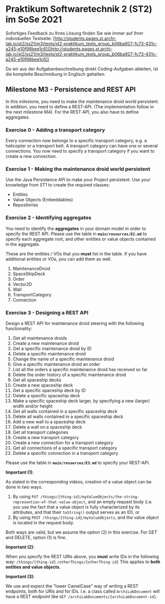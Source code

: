 # Praktikum Softwaretechnik 2 (ST2) im SoSe 2021

Sofortiges Feedback zu Ihres Lösung finden Sie wie immer auf Ihrer individuellen Testseite:
[http://students.pages.st.archi-lab.io/st2/ss21/m3/tests/st2-praktikum_tests_group_b06ba927-fc73-431c-a245-e10f98bee1c6]([http://students.pages.st.archi-lab.io/st2/ss21/m3/tests/st2-praktikum_tests_group_b06ba927-fc73-431c-a245-e10f98bee1c6])

Da wir aus der Aufgabenbeschreibung direkt Coding-Aufgaben ableiten, ist die komplette Beschreibung in Englisch
gehalten. 

## Milestone M3 - Persistence and REST API

In this milestone, you need to make the maintenance droid world persistent. In addition, you need to define a
REST-API. (The implementation follow in the next milestone M4). For the REST API, you also have to define
aggregates.

### Exercise 0 - Adding a transport category

Every connection now belongs to a specific transport category, e.g. a helicopter or a transport belt.
A transport category can have one or several connections. You now need to specify a transport category 
if you want to create a new connection.


### Exercise 1 - Making the maintenance droid world persistent

Use the Java Persistence API to make your Project persistent. Use your knowledge from ST1 to create the required 
classes:
* Entities
* Value Objects (Embeddables) 
* Repositories



### Exercise 2 - Identifying aggregates

You need to identify the **aggregates** in your domain model in order to specify the REST API. Please use the table in 
**`main/resources/E2.md`** to specify each aggregate root, and other entities or value objects contained
in the aggregate. 

These are the entities / VOs that you **must** list in the table. If you have additional entities or VOs, you can
add them as well. 

1. MaintenanceDroid 
1. SpaceShipDeck
1. Order
1. Vector2D
1. Wall
1. TransportCategory
1. Connection


### Exercise 3 - Designing a REST API

Design a REST API for maintenance droid steering with the following functionality:

1. Get all maintenance droids
1. Create a new maintenance droid
1. Get a specific maintenance droid by ID
1. Delete a specific maintenance droid
1. Change the name of a specific maintenance droid
1. Give a specific maintenance droid an order
1. List all the orders a specific maintenance droid has received so far
1. Delete the order history of a specific maintenance droid
1. Get all spaceship decks
1. Create a new spaceship deck
1. Get a specific spaceship deck by ID
1. Delete a specific spaceship deck
1. Make a specific spaceship deck larger, by specifying a new (larger) width and/or height
1. Get all walls contained in a specific spaceship deck
1. Delete all walls contained in a specific spaceship deck
1. Add a new wall to a spaceship deck
1. Delete a wall on a spaceship deck
1. Get all transport categories
1. Create a new transport category
1. Create a new connection for a transport category
1. Get all connections of a specific transport category
1. Delete a specific connection in a transport category

Please use the table in **`main/resources/E3.md`** to specify your REST-API.
 
**Important (1)**: 

As stated in the corresponding videos, creation of a value object can be done in two ways. 
1. By using `PUT /things/{thing-id}/myValueObjects/the-string-represention-of-that-value-object`, 
    and an empty request body (i.e. you use the fact that a value object is fully characterized by its
    attributes, and that their `toString()` output serves as an ID), or
2. By using `POST /things/{thing-id}/myValueObjects`, and the value object is located in the request
    body. 

Both ways are valid, but we assume the option (2) in this exercise. For GET and DELETE, option (1) is fine.

**Important (2)**: 

When you specify the REST URIs above, you **must** write IDs in the following way: 
`/things/{thing-id}`
`/otherThings/{otherThing-id}`
This applies to **both entities and value objects**.  


**Important (3)**: 

We use and expect the "lower CamelCase" way of writing a REST endpoints, both for URIs and for IDs. 
I.e. a class called `ArchiLabDocument` will have a REST endpoint like `GET /archiLabDocuments/{archiLabDocument-id}`.




